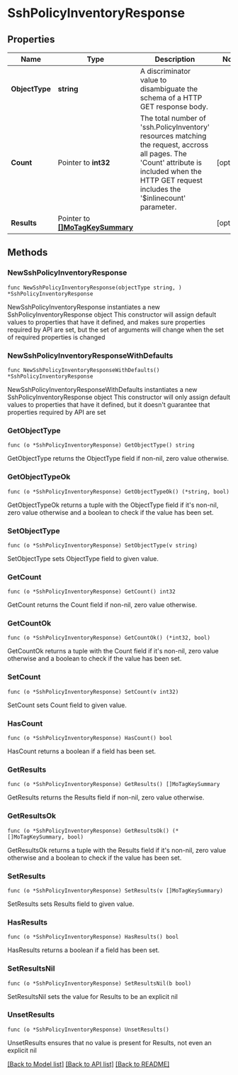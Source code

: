 # SshPolicyInventoryResponse

## Properties

Name | Type | Description | Notes
------------ | ------------- | ------------- | -------------
**ObjectType** | **string** | A discriminator value to disambiguate the schema of a HTTP GET response body. | 
**Count** | Pointer to **int32** | The total number of &#39;ssh.PolicyInventory&#39; resources matching the request, accross all pages. The &#39;Count&#39; attribute is included when the HTTP GET request includes the &#39;$inlinecount&#39; parameter. | [optional] 
**Results** | Pointer to [**[]MoTagKeySummary**](MoTagKeySummary.md) |  | [optional] 

## Methods

### NewSshPolicyInventoryResponse

`func NewSshPolicyInventoryResponse(objectType string, ) *SshPolicyInventoryResponse`

NewSshPolicyInventoryResponse instantiates a new SshPolicyInventoryResponse object
This constructor will assign default values to properties that have it defined,
and makes sure properties required by API are set, but the set of arguments
will change when the set of required properties is changed

### NewSshPolicyInventoryResponseWithDefaults

`func NewSshPolicyInventoryResponseWithDefaults() *SshPolicyInventoryResponse`

NewSshPolicyInventoryResponseWithDefaults instantiates a new SshPolicyInventoryResponse object
This constructor will only assign default values to properties that have it defined,
but it doesn't guarantee that properties required by API are set

### GetObjectType

`func (o *SshPolicyInventoryResponse) GetObjectType() string`

GetObjectType returns the ObjectType field if non-nil, zero value otherwise.

### GetObjectTypeOk

`func (o *SshPolicyInventoryResponse) GetObjectTypeOk() (*string, bool)`

GetObjectTypeOk returns a tuple with the ObjectType field if it's non-nil, zero value otherwise
and a boolean to check if the value has been set.

### SetObjectType

`func (o *SshPolicyInventoryResponse) SetObjectType(v string)`

SetObjectType sets ObjectType field to given value.


### GetCount

`func (o *SshPolicyInventoryResponse) GetCount() int32`

GetCount returns the Count field if non-nil, zero value otherwise.

### GetCountOk

`func (o *SshPolicyInventoryResponse) GetCountOk() (*int32, bool)`

GetCountOk returns a tuple with the Count field if it's non-nil, zero value otherwise
and a boolean to check if the value has been set.

### SetCount

`func (o *SshPolicyInventoryResponse) SetCount(v int32)`

SetCount sets Count field to given value.

### HasCount

`func (o *SshPolicyInventoryResponse) HasCount() bool`

HasCount returns a boolean if a field has been set.

### GetResults

`func (o *SshPolicyInventoryResponse) GetResults() []MoTagKeySummary`

GetResults returns the Results field if non-nil, zero value otherwise.

### GetResultsOk

`func (o *SshPolicyInventoryResponse) GetResultsOk() (*[]MoTagKeySummary, bool)`

GetResultsOk returns a tuple with the Results field if it's non-nil, zero value otherwise
and a boolean to check if the value has been set.

### SetResults

`func (o *SshPolicyInventoryResponse) SetResults(v []MoTagKeySummary)`

SetResults sets Results field to given value.

### HasResults

`func (o *SshPolicyInventoryResponse) HasResults() bool`

HasResults returns a boolean if a field has been set.

### SetResultsNil

`func (o *SshPolicyInventoryResponse) SetResultsNil(b bool)`

 SetResultsNil sets the value for Results to be an explicit nil

### UnsetResults
`func (o *SshPolicyInventoryResponse) UnsetResults()`

UnsetResults ensures that no value is present for Results, not even an explicit nil

[[Back to Model list]](../README.md#documentation-for-models) [[Back to API list]](../README.md#documentation-for-api-endpoints) [[Back to README]](../README.md)



